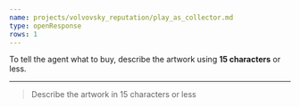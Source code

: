 ```yaml
---
name: projects/volvovsky_reputation/play_as_collector.md
type: openResponse
rows: 1
---
```


To tell the agent what to buy, describe the artwork using **15 characters** or less.

---

> Describe the artwork in 15 characters or less
